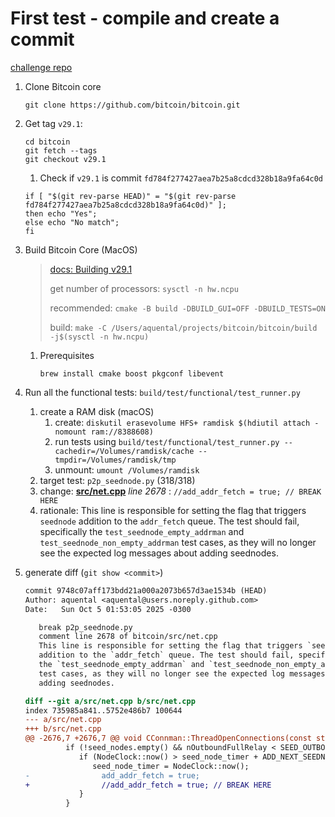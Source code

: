 # First test - compile and create a commit

[challenge repo](https://github.com/vinteum-foss-program/bdl-2025-test-the-test-aquental)

1. Clone Bitcoin core

   ```shell
   git clone https://github.com/bitcoin/bitcoin.git
   ```

2. Get tag `v29.1`:

   ```shell
   cd bitcoin
   git fetch --tags
   git checkout v29.1
   ```

   1. Check if `v29.1` is commit `fd784f277427aea7b25a8cdcd328b18a9fa64c0d`

   ```shell
   if [ "$(git rev-parse HEAD)" = "$(git rev-parse fd784f277427aea7b25a8cdcd328b18a9fa64c0d)" ];
   then echo "Yes";
   else echo "No match";
   fi
   ```

3. Build Bitcoin Core (MacOS)

   > [docs: Building v29.1](https://github.com/bitcoin/bitcoin/tree/v29.1/doc#building)
   >
   > get number of processors: `sysctl -n hw.ncpu`
   >
   > recommended: `cmake -B build -DBUILD_GUI=OFF -DBUILD_TESTS=ON`
   >
   > build: `make -C /Users/aquental/projects/bitcoin/bitcoin/build -j$(sysctl -n hw.ncpu)`

   1. Prerequisites
      ```shell
      brew install cmake boost pkgconf libevent
      ```

4. Run all the functional tests: `build/test/functional/test_runner.py`

   1. create a RAM disk (macOS)
      1. create: `diskutil erasevolume HFS+ ramdisk $(hdiutil attach -nomount ram://8388608)`
      2. run tests using `build/test/functional/test_runner.py --cachedir=/Volumes/ramdisk/cache --tmpdir=/Volumes/ramdisk/tmp`
      3. unmount: `umount /Volumes/ramdisk`
   2. target test: `p2p_seednode.py` (318/318)
   3. change: [**src/net.cpp**](https://github.com/bitcoin/bitcoin/blob/master/src/net.cpp?plain=1#L2678) _line 2678_ : `//add_addr_fetch = true; // BREAK HERE`
   4. rationale: This line is responsible for setting the flag that triggers `seednode` addition to the `addr_fetch` queue.
      The test should fail, specifically the `test_seednode_empty_addrman` and `test_seednode_non_empty_addrman` test cases, as they will no longer see the expected log messages about adding seednodes.

5. generate diff (`git show <commit>`)

   ```diff
   commit 9748c07aff173bdd21a000a2073b657d3ae1534b (HEAD)
   Author: aquental <aquental@users.noreply.github.com>
   Date:   Sun Oct 5 01:53:05 2025 -0300

      break p2p_seednode.py
      comment line 2678 of bitcoin/src/net.cpp
      This line is responsible for setting the flag that triggers `seednode`
      addition to the `addr_fetch` queue. The test should fail, specifically
      the `test_seednode_empty_addrman` and `test_seednode_non_empty_addrman`
      test cases, as they will no longer see the expected log messages about
      adding seednodes.

   diff --git a/src/net.cpp b/src/net.cpp
   index 735985a841..5752e486b7 100644
   --- a/src/net.cpp
   +++ b/src/net.cpp
   @@ -2676,7 +2676,7 @@ void CConnman::ThreadOpenConnections(const std::vector<std::string> connect, Spa
            if (!seed_nodes.empty() && nOutboundFullRelay < SEED_OUTBOUND_CONNECTION_THRESHOLD) {
               if (NodeClock::now() > seed_node_timer + ADD_NEXT_SEEDNODE) {
                  seed_node_timer = NodeClock::now();
   -                add_addr_fetch = true;
   +                //add_addr_fetch = true; // BREAK HERE
               }
            }

   ```
